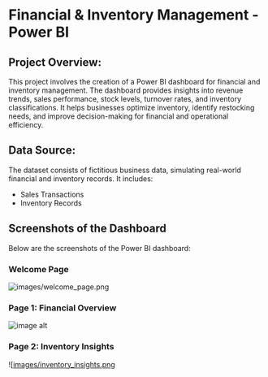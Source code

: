 # Financial & Inventory Management - Power BI  

## Project Overview:  
This project involves the creation of a Power BI dashboard for financial and inventory management. The dashboard provides insights into revenue trends, sales performance, stock levels, turnover rates, and inventory classifications. It helps businesses optimize inventory, identify restocking needs, and improve decision-making for financial and operational efficiency.  

## Data Source:  
The dataset consists of fictitious business data, simulating real-world financial and inventory records. It includes:  
- Sales Transactions  
- Inventory Records  

## Screenshots of the Dashboard  
Below are the screenshots of the Power BI dashboard:  

### **Welcome Page**  
![images/welcome_page.png](https://github.com/ZaynebMegdich1/Financial-Inventory-Management_Dashboard/blob/main/wlc%20page.JPG?raw=true)

### **Page 1: Financial Overview**  
![image alt](https://github.com/ZaynebMegdich1/Financial-Inventory-Management_Dashboard/blob/637969bd6b90ae1d5eb40bcdb312957ab22a2afc/page1.JPG)

### **Page 2: Inventory Insights**  
![[images/inventory_insights.png](https://github.com/ZaynebMegdich1/Financial-Inventory-Management_Dashboard/blob/d7824af4c78f9bb80c2b346ea549349cfce3acfa/page2.JPG)  

